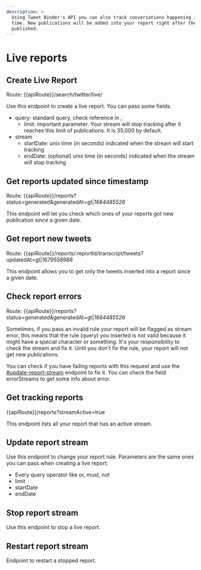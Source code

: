 ```yaml
---
description: >-
  Using Tweet Binder's API you can also track conversations happening in real
  time. New publications will be added into your report right after they get
  published.
---
```


# Live reports

## Create Live Report

Route: \{{apiRoute\}}/search/twitter/live/

Use this endpoint to create a live report. You can pass some fields:

* query: standard query, check reference in [.](./README.md)
  * limit: important parameter. Your stream will stop tracking after it reaches this limit of publications. It is 35,000 by default.
* stream
  * startDate: unix time (in seconds) indicated when the stream will start tracking
  * endDate: (optional) unix time (in seconds) indicated when the stream will stop tracking

## Get reports updated since timestamp

Route: \{{apiRoute\}}/reports?status=generated\&generatedAt=gt|_1684485526_

This endpoint will let you check which ones of your reports got new publication since a given date.

## Get report new tweets

Route: \{{apiRoute\}}/reports/:reportId/transcript/tweets?updatedAt=gt|_1679558988_

This endpoint allows you to get only the tweets inserted into a report since a given date.

## Check report errors

Route: \{{apiRoute\}}/reports?status=generated\&generatedAt=gt|_1684485526_

Sometimes, if you pass an invalid rule your report will be flagged as stream error, this means that the rule (query) you inserted is not valid because it might have a special character or something. It's your responsibility to check the stream and fix it. Until you don't fix the rule, your report will not get new publications.&#x20;

You can check if you have failing reports with this request and use the [#update-report-stream](live-reports.md#update-report-stream "mention") endpoint to fix it. You can check the field errorStreams to get some info about error.

## Get tracking reports

\{{apiRoute\}}/reports?streamActive=true

This endpoint lists all your report that has an active stream.

## Update report stream

Use this endpoint to change your report rule. Parameters are the same ones you can pass when creating a live report:

* Every query operator like or, must, not
* limit
* startDate
* endDate

## Stop report stream&#x20;

Use this endpoint to stop a live report.

## Restart report stream

Endpoint to restart a stopped report.

